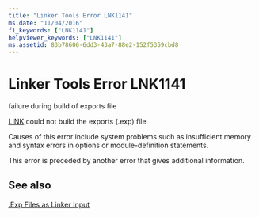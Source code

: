 ```yaml
---
title: "Linker Tools Error LNK1141"
ms.date: "11/04/2016"
f1_keywords: ["LNK1141"]
helpviewer_keywords: ["LNK1141"]
ms.assetid: 83b78606-6dd3-43a7-88e2-152f5359cbd8
---
```

# Linker Tools Error LNK1141

failure during build of exports file

[LINK](../../build/reference/linking.md) could not build the exports (.exp) file.

Causes of this error include system problems such as insufficient memory and syntax errors in options or module-definition statements.

This error is preceded by another error that gives additional information.

## See also

[.Exp Files as Linker Input](../../build/reference/dot-exp-files-as-linker-input.md)